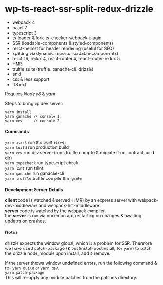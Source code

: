 # wp-ts-react-ssr-split-redux-drizzle
* webpack 4
* babel 7
* typescript 3
* ts-loader & fork-ts-checker-webpack-plugin
* SSR (loadable-components & styled-components)
* react-helmet for header rendering (useful for SEO)
* splitting via dynamic imports (loadable-components)
* react 16, redux 4, react-router 4, react-router-redux 5
* HMR
* truffle suite (truffle, ganache-cli, drizzle)
* antd
* css & less support
* i18next

Requires *Node v8* & *yarn*

Steps to bring up dev server:
```
yarn install
yarn ganache // console 1
yarn dev     // console 2
```
#### Commands
`yarn start` run the built server  
`yarn build` run production build  
`yarn dev` run dev server (runs truffle compile & migrate if no contract build dir)  
`yarn typecheck` run typescript check  
`yarn lint` run tslint  
`yarn ganache` run ganache-cli  
`yarn truffle` truffle compile & migrate  

#### Development Server Details   
**client** code is watched & served (HMR) by an express server with webpack-dev-middleware and webpack-hot-middleware.  
**server** code is watched by the webpack compiler.  
the **server** is run via nodemon api, restarting on changes & awaiting updates on crashes.  

#### Notes  
drizzle expects the window global, which is a problem for SSR. Therefore we have used patch-package 
(& postinstall-postinstall, for yarn) to patch the drizzle node_module upon install, add & remove.

If the server throws window undefined errors, run the following command & re- `yarn build` or `yarn dev`.  
`yarn patch-package`  
This will re-apply any module patches from the patches directory.
